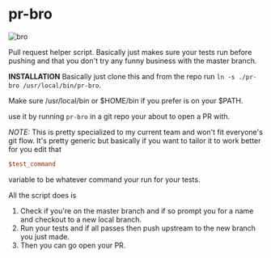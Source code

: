 # pr-bro

![bro](http://i.giphy.com/OIEhvGRByVrHO.gif)

Pull request helper script. Basically just makes sure your tests run before pushing and that you don't try any funny business with the master branch.

**INSTALLATION**
Basically just clone this and from the repo run `ln -s ./pr-bro /usr/local/bin/pr-bro`.

Make sure /usr/local/bin or $HOME/bin if you prefer is on your $PATH.


use it by running `pr-bro` in a git repo your about to open a PR with.


*NOTE:* This is pretty specialized to my current team and won't fit everyone's git flow. It's pretty generic but basically if you want to tailor it to work better for you edit that 
```perl
$test_command
``` 
variable to be whatever command your run for your tests. 

All the script does is

1. Check if you're on the master branch and if so prompt you for a name and checkout to a new local branch.
2. Run your tests and if all passes then push upstream to the new branch you just made.
3. Then you can go open your PR.
